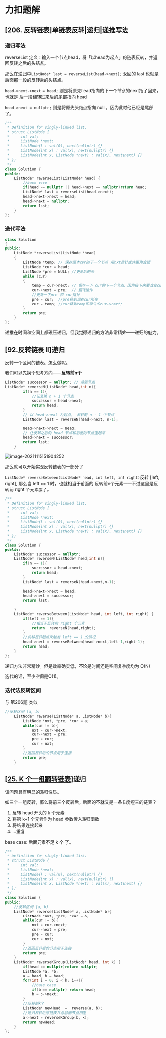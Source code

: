 # 力扣题解

## [206. 反转链表]单链表反转|递归|递推写法

### 递归写法

reverseList 定义：输入一个节点head，将「以head为起点」的链表反转，并返回反转之后的头结点。

那么在递归中`ListNode* last = reverseList(head->next);` 返回的 last 也就是 后面那一段的反转后的头结点。

`head->next->next = head;` 则是将原先head指向的下一个节点的next指了回来，也就是 后一段翻转过来后的尾部指向 head

`head->next = nullptr;` 则是将原先头结点指向 null ，因为此时他已经是尾部了。

```cpp
/**
 * Definition for singly-linked list.
 * struct ListNode {
 *     int val;
 *     ListNode *next;
 *     ListNode() : val(0), next(nullptr) {}
 *     ListNode(int x) : val(x), next(nullptr) {}
 *     ListNode(int x, ListNode *next) : val(x), next(next) {}
 * };
 */
class Solution {
public:
    ListNode* reverseList(ListNode* head) {
        //base case
        if(head == nullptr || head->next == nullptr)return head;
        ListNode* last = reverseList(head->next);
        head->next->next = head;
        head->next = nullptr;
        return last;
    }
};

```

### 迭代写法

```cpp
class Solution
{
public:
	ListNode *reverseList(ListNode *head)
	{
		ListNode *temp; // 保存原本cur的下一个节点 用nxt指针或许更为合适
		ListNode *cur = head;
		ListNode *pre = NULL; //更新后的头
		while (cur)
		{
			temp = cur->next; // 保存一下 cur的下一个节点，因为接下来要改变cur->next
			cur->next = pre;  // 翻转操作
			//更新一下pre 和 cur指针
			pre = cur;	//pre移到现在cur所在
			cur = temp; //cur移到temp即原先的cur->next;
		}
		return pre;
	}
};
```

递推在时间和空间上都碾压递归，但我觉得递归的方法非常精妙——递归的魅力。



## [92.反转链表 Ⅱ]递归

反转一个区间的链表。怎么做呢。

我们可以先换个思考方向——**反转前n个**

```cpp
ListNode* successor = nullptr; // 后驱节点
ListNode* reverseN(ListNode* head,int n){
        if(n == 1){
            //记录第 n + 1 个节点
            successor = head->next;
            return head;
        }
    	// 以 head->next 为起点， 反转前 n - 1 个节点
        ListNode* last = reverseN(head->next, n-1);
        
        head->next->next = head;
    	// 让反转之后的 head 节点和后面的节点连起来
        head->next = successor;
        return last;        
    }
```

![image-20211115151904252](https://gitee.com/okkjoo/image-bed/raw/master/imgs/image-20211115151904252.png)

那么就可以开始实现反转链表的一部分了

` ListNode* reverseBetween(ListNode* head, int left, int right) `反转 [left, right], 那么当 left == 1 时，也就相当于前面的 反转前n个元素——不过这里是反转前 right 个元素罢了。

```cpp
/**
 * Definition for singly-linked list.
 * struct ListNode {
 *     int val;
 *     ListNode *next;
 *     ListNode() : val(0), next(nullptr) {}
 *     ListNode(int x) : val(x), next(nullptr) {}
 *     ListNode(int x, ListNode *next) : val(x), next(next) {}
 * };
 */
class Solution {
public:
    ListNode* successor = nullptr;
    ListNode* reverseN(ListNode* head,int n){
        if(n == 1){
            successor = head->next;
            return head;
        }
        ListNode* last = reverseN(head->next,n-1);
        
        head->next->next = head;
        head->next = successor;
        return last;
        
    }
    ListNode* reverseBetween(ListNode* head, int left, int right) {
        if(left == 1){
            //相当于反转前 right 个元素
            return  reverseN(head,right);
        }
		//前移反转起点来触发 left == 1 的情况
        head->next = reverseBetween(head->next,left-1,right-1);
        return head;
    }
};
```

递归方法非常精妙，但是效率确实低，不论是时间还是空间复杂度均为 O(N)

迭代的话，至少空间是O(1)。

### 迭代法反转区间

与 第206题 类似

```cpp
//反转区间 [a, b)
    ListNode* reverse(ListNode* a, ListNode* b){
        ListNode *nxt, *pre, *cur = a;
        while(cur != b){
            nxt = cur->next;
            cur->next = pre;
            pre = cur;
            cur = nxt;
        }
        //返回反转后的节点用于连接
        return pre;
    }
```



## [[25. K 个一组翻转链表](https://leetcode-cn.com/problems/reverse-nodes-in-k-group/)]递归

该问题具有明显的递归性质。

如三个一组反转，那么将前三个反转后，后面的不就又是一条长度短三的链表？

1. 反转 head 开头的 k 个元素
2. 将第 k+1 个元素作为 head 参数传入递归函数
3. 将结果连接起来
4. ...重复

base case: 后面元素不足 k 个 了。

```cpp
/**
 * Definition for singly-linked list.
 * struct ListNode {
 *     int val;
 *     ListNode *next;
 *     ListNode() : val(0), next(nullptr) {}
 *     ListNode(int x) : val(x), next(nullptr) {}
 *     ListNode(int x, ListNode *next) : val(x), next(next) {}
 * };
 */
class Solution {
public:
    //反转区间 [a, b)
    ListNode* reverse(ListNode* a, ListNode* b){
        ListNode *nxt, *pre, *cur = a;
        while(cur != b){
            nxt = cur->next;
            cur->next = pre;
            pre = cur;
            cur = nxt;
        }
        //返回反转后的节点用于连接
        return pre;
    }
    ListNode* reverseKGroup(ListNode* head, int k) {
        if(head == nullptr)return nullptr;
        ListNode *a, *b;
        a = head, b = head;
        for(int i = 0; i < k; i++){
            //base case 
            if(b == nullptr) return head;
            b = b->next;
        }
        //反转前k个
        ListNode* newHead  =  reverse(a, b);
        //递归反转后序链表并与前面节点相连
        a->next = reverseKGroup(b, k);
        return newHead;
    }
};
```

